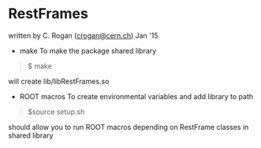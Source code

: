 RestFrames
==========

written by C. Rogan (crogan@cern.ch) Jan '15

- make
To make the package shared library

> $ make

will create lib/libRestFrames.so

- ROOT macros
To create environmental variables and
add library to path

> $source setup.sh

should allow you to run ROOT macros depending 
on RestFrame classes in shared library
